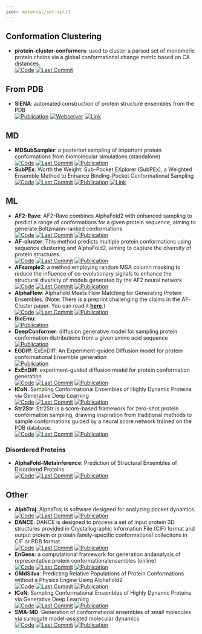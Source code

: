 ```yaml
---
icon: material/set-split
---
```



## **Conformation Clustering**
- **protein-cluster-conformers**: used to cluster a parsed set of monomeric protein chains via a global conformational change metric based on CA distances.  
		[![Code](https://img.shields.io/github/stars/PDBeurope/protein-cluster-conformers?style=for-the-badge&logo=github)](https://github.com/PDBeurope/protein-cluster-conformers) [![Last Commit](https://img.shields.io/github/last-commit/PDBeurope/protein-cluster-conformers?style=for-the-badge&logo=github)](https://github.com/PDBeurope/protein-cluster-conformers) 

## **From PDB**
- **SIENA**: automated construction of protein structure ensembles from the PDB  
	[![Publication](https://img.shields.io/badge/Publication-Citations:42-blue?style=for-the-badge&logo=bookstack)](https://doi.org/10.1021/acs.jcim.5b00588) [![Webserver](https://img.shields.io/badge/Webserver-offline-red?style=for-the-badge&logo=xamarin&logoColor=red)](https://proteins.plus/) [![Link](https://img.shields.io/badge/Link-offline-red?style=for-the-badge&logo=xamarin&logoColor=red)](https://www.zbh.uni-hamburg.de/en/forschung/amd/software/siena.html) 

## **MD**
- **MDSubSampler**: a posteriori sampling of important protein conformations from biomolecular simulations (standalone)  
		[![Code](https://img.shields.io/github/stars/alepandini/MDSubSampler?style=for-the-badge&logo=github)](https://github.com/alepandini/MDSubSampler) [![Last Commit](https://img.shields.io/github/last-commit/alepandini/MDSubSampler?style=for-the-badge&logo=github)](https://github.com/alepandini/MDSubSampler) [![Publication](https://img.shields.io/badge/Publication-Citations:1-blue?style=for-the-badge&logo=bookstack)](https://doi.org/10.1093/bioinformatics/btad427) 
- **SubPEx**: Worth the Weight: Sub-Pocket EXplorer (SubPEx), a Weighted Ensemble Method to Enhance Binding-Pocket Conformational Sampling  
		[![Code](https://img.shields.io/github/stars/durrantlab/subpex?style=for-the-badge&logo=github)](https://github.com/durrantlab/subpex/) [![Last Commit](https://img.shields.io/github/last-commit/durrantlab/subpex?style=for-the-badge&logo=github)](https://github.com/durrantlab/subpex/) [![Publication](https://img.shields.io/badge/Publication-Citations:3-blue?style=for-the-badge&logo=bookstack)](https://doi.org/10.1021%2Facs.jctc.3c00478) [![Link](https://img.shields.io/badge/Link-offline-red?style=for-the-badge&logo=xamarin&logoColor=red)](http://durrantlab.com/subpex/) 

## **ML**
- **AF2-Rave**: AF2-Rave combines AlphaFold2 with enhanced sampling to predict a range of conformations for a given protein sequence, aiming to generate Boltzmann-ranked conformations  
		[![Code](https://img.shields.io/github/stars/tiwarylab/alphafold2rave?style=for-the-badge&logo=github)](https://github.com/tiwarylab/alphafold2rave) [![Last Commit](https://img.shields.io/github/last-commit/tiwarylab/alphafold2rave?style=for-the-badge&logo=github)](https://github.com/tiwarylab/alphafold2rave) [![Publication](https://img.shields.io/badge/Publication-Citations:47-blue?style=for-the-badge&logo=bookstack)](https://doi.org/10.1021/acs.jctc.3c00290) 
- **AF-cluster**: This method predicts multiple protein conformations using sequence clustering and AlphaFold2, aiming to capture the diversity of protein structures.  
		[![Code](https://img.shields.io/github/stars/HWaymentSteele/AF_Cluster?style=for-the-badge&logo=github)](https://github.com/HWaymentSteele/AF_Cluster) [![Last Commit](https://img.shields.io/github/last-commit/HWaymentSteele/AF_Cluster?style=for-the-badge&logo=github)](https://github.com/HWaymentSteele/AF_Cluster) [![Publication](https://img.shields.io/badge/Publication-Citations:0-blue?style=for-the-badge&logo=bookstack)](https://doi.org/10.1101/2022.10.17.512570) 
- **AFsample2**: a method employing random MSA column masking to reduce the influence of co-evolutionary signals to enhance the structural diversity of models generated by the AF2 neural network  
		[![Code](https://img.shields.io/github/stars/iamysk/AFsample2?style=for-the-badge&logo=github)](https://github.com/iamysk/AFsample2) [![Last Commit](https://img.shields.io/github/last-commit/iamysk/AFsample2?style=for-the-badge&logo=github)](https://github.com/iamysk/AFsample2) [![Publication](https://img.shields.io/badge/Publication-Citations:7-blue?style=for-the-badge&logo=bookstack)](https://doi.org/10.1101/2024.05.28.596195) 
- **AlphaFlow**: AlphaFold Meets Flow Matching for Generating Protein Ensembles. (Note: There is a preprint challenging the claims in the AF-Cluster paper. You can read it **[here](https://doi.org/10.1101/2024.01.05.574434)**.)  
		[![Code](https://img.shields.io/github/stars/bjing2016/alphaflow?style=for-the-badge&logo=github)](https://github.com/bjing2016/alphaflow) [![Last Commit](https://img.shields.io/github/last-commit/bjing2016/alphaflow?style=for-the-badge&logo=github)](https://github.com/bjing2016/alphaflow) [![Publication](https://img.shields.io/badge/Publication-Citations:0-blue?style=for-the-badge&logo=bookstack)](https://doi.org/10.1021/acs.jcim.4c00309.s001) 
- **BioEmu**:   
	[![Publication](https://img.shields.io/badge/Publication-Citations:0-blue?style=for-the-badge&logo=bookstack)](https://doi.org/10.1101/2024.12.05.626885) 
- **DeepConformer**: diffusion generative model for sampling protein conformation distributions from a given amino acid sequence  
	[![Publication](https://img.shields.io/badge/Publication-Citations:0-blue?style=for-the-badge&logo=bookstack)](https://doi.org/10.1101/2024.06.27.600251) 
- **EGDiff**: ExEnDiff: An Experiment-guided Diffusion model for protein conformational Ensemble generation  
	[![Publication](https://img.shields.io/badge/Publication-Citations:0-blue?style=for-the-badge&logo=bookstack)](https://doi.org/10.1101/2024.10.04.616517) 
- **ExEnDiff**: experiment-guided diffusion model for protein conformation generation  
		[![Code](https://img.shields.io/github/stars/flatironinstitute/ExEnDiff?style=for-the-badge&logo=github)](https://github.com/flatironinstitute/ExEnDiff) [![Last Commit](https://img.shields.io/github/last-commit/flatironinstitute/ExEnDiff?style=for-the-badge&logo=github)](https://github.com/flatironinstitute/ExEnDiff) [![Publication](https://img.shields.io/badge/Publication-Citations:0-blue?style=for-the-badge&logo=bookstack)](https://doi.org/10.1101/2024.10.04.616517) 
- **ICoN**: Sampling Conformational Ensembles of Highly Dynamic Proteins via Generative Deep Learning  
		[![Code](https://img.shields.io/github/stars/chang-group/ICoN?style=for-the-badge&logo=github)](https://github.com/chang-group/ICoN) [![Last Commit](https://img.shields.io/github/last-commit/chang-group/ICoN?style=for-the-badge&logo=github)](https://github.com/chang-group/ICoN) [![Publication](https://img.shields.io/badge/Publication-Citations:0-blue?style=for-the-badge&logo=bookstack)](https://doi.org/10.21203/rs.3.rs-4301803) 
- **Str2Str**: Str2Str is a score-based framework for zero-shot protein conformation sampling, drawing inspiration from traditional methods to sample conformations guided by a neural score network trained on the PDB database.  
		[![Code](https://img.shields.io/github/stars/lujiarui/Str2Str?style=for-the-badge&logo=github)](https://github.com/lujiarui/Str2Str) [![Last Commit](https://img.shields.io/github/last-commit/lujiarui/Str2Str?style=for-the-badge&logo=github)](https://github.com/lujiarui/Str2Str) [![Publication](https://img.shields.io/badge/Publication-Citations:1619-blue?style=for-the-badge&logo=bookstack)](https://doi.org/10.1126/science.ade2574) 
### **Disordered Proteins**
- **AlphaFold-Metainference**: Prediction of Structural Ensembles of Disordered Proteins  
		[![Code](https://img.shields.io/github/stars/vendruscolo-lab/AlphaFold-IDP?style=for-the-badge&logo=github)](https://github.com/vendruscolo-lab/AlphaFold-IDP) [![Last Commit](https://img.shields.io/github/last-commit/vendruscolo-lab/AlphaFold-IDP?style=for-the-badge&logo=github)](https://github.com/vendruscolo-lab/AlphaFold-IDP) [![Publication](https://img.shields.io/badge/Publication-Citations:0-blue?style=for-the-badge&logo=bookstack)](https://doi.org/10.1101/2024.11.09.622758) 

## **Other**
- **AlphTraj**: AlphaTraj is software designed for analyzing pocket dynamics.  
		[![Code](https://img.shields.io/github/stars/dooo12332/AlphaTraj?style=for-the-badge&logo=github)](https://github.com/dooo12332/AlphaTraj) [![Last Commit](https://img.shields.io/github/last-commit/dooo12332/AlphaTraj?style=for-the-badge&logo=github)](https://github.com/dooo12332/AlphaTraj) [![Publication](https://img.shields.io/badge/Publication-Citations:0-blue?style=for-the-badge&logo=bookstack)](https://doi.org/10.1021/acs.jctc.4c00476) 
- **DANCE**: DANCE is designed to process a set of input protein 3D structures provided in Crystallographic Information File (CIF) format and output protein or protein family-specific conformational collections in CIF or PDB format.  
		[![Code](https://img.shields.io/github/stars/PhyloSofS-Team/DANCE?style=for-the-badge&logo=github)](https://github.com/PhyloSofS-Team/DANCE) [![Last Commit](https://img.shields.io/github/last-commit/PhyloSofS-Team/DANCE?style=for-the-badge&logo=github)](https://github.com/PhyloSofS-Team/DANCE) [![Publication](https://img.shields.io/badge/Publication-Citations:4-blue?style=for-the-badge&logo=bookstack)](https://doi.org/10.1038/s41597-024-03524-5) 
- **EnGens**: a computational framework for generation andanalysis of representative protein conformationalensembles (online)  
		[![Code](https://img.shields.io/github/stars/KavrakiLab/EnGens?style=for-the-badge&logo=github)](https://github.com/KavrakiLab/EnGens) [![Last Commit](https://img.shields.io/github/last-commit/KavrakiLab/EnGens?style=for-the-badge&logo=github)](https://github.com/KavrakiLab/EnGens) [![Publication](https://img.shields.io/badge/Publication-Citations:10-blue?style=for-the-badge&logo=bookstack)](https://doi.org/10.1093/bib/bbad242) 
- **GMdSilva**: Predicting Relative Populations of Protein Conformations without a Physics Engine Using AlphaFold2  
		[![Code](https://img.shields.io/github/stars/GMdSilva/gms_natcomms_1705932980_data?style=for-the-badge&logo=github)](https://github.com/GMdSilva/gms_natcomms_1705932980_data) [![Last Commit](https://img.shields.io/github/last-commit/GMdSilva/gms_natcomms_1705932980_data?style=for-the-badge&logo=github)](https://github.com/GMdSilva/gms_natcomms_1705932980_data) [![Publication](https://img.shields.io/badge/Publication-Citations:1-blue?style=for-the-badge&logo=bookstack)](https://doi.org/10.1016/j.bpj.2023.11.1283) 
- **ICoN**: Sampling Conformational Ensembles of Highly Dynamic Proteins via Generative Deep Learning  
		[![Code](https://img.shields.io/github/stars/chang-group/ICoN?style=for-the-badge&logo=github)](https://github.com/chang-group/ICoN) [![Last Commit](https://img.shields.io/github/last-commit/chang-group/ICoN?style=for-the-badge&logo=github)](https://github.com/chang-group/ICoN) [![Publication](https://img.shields.io/badge/Publication-Citations:0-blue?style=for-the-badge&logo=bookstack)](https://doi.org/10.21203/rs.3.rs-4301803) 
- **SMA-MD**: Generation of conformational ensembles of small molecules via surrogate model-assisted molecular dynamics  
		[![Code](https://img.shields.io/github/stars/olsson-group/sma-md?style=for-the-badge&logo=github)](https://github.com/olsson-group/sma-md) [![Last Commit](https://img.shields.io/github/last-commit/olsson-group/sma-md?style=for-the-badge&logo=github)](https://github.com/olsson-group/sma-md) [![Publication](https://img.shields.io/badge/Publication-Citations:0-blue?style=for-the-badge&logo=bookstack)](https://doi.org/10.1088/2632-2153/ad3b64) 
